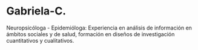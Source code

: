 # Gabriela-C.
Neuropsicóloga - Epidemióloga: Experiencia en análisis de información en ámbitos sociales y de salud, formación en diseños de investigación cuantitativos y cualitativos.
